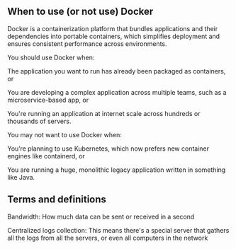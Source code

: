 ## When to use (or not use) Docker

Docker is a containerization platform that bundles applications and their dependencies into portable containers, which simplifies deployment and ensures consistent performance across environments.

You should use Docker when:

The application you want to run has already been packaged as containers, or

You are developing a complex application across multiple teams, such as a microservice-based app, or

You're running an application at internet scale across hundreds or thousands of servers.

You may not want to use Docker when:

You’re planning to use Kubernetes, which now prefers new container engines like containerd, or

You are running a huge, monolithic legacy application written in something like Java.

## Terms and definitions

Bandwidth: How much data can be sent or received in a second

Centralized logs collection: This means there's a special server that gathers all the logs from all the servers, or even all computers in the network

